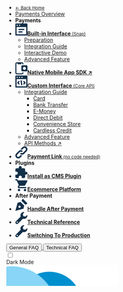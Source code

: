 <!-- @@@NOCONTENT -->
- [<small>← Back Home</small>](/ "Midtrans Payment Gateway Technical Documentation")
- [Payments Overview](en/payments/overview.md "Midtrans - Payments Technical Documentation")
- **Payments**
- [**![](asset/image/main/midtrans-icons-builtininterface.svg)Built-in Interface**<small>&nbsp;(Snap)</small>](en/snap/overview.md "Midtrans - Snap Technical Documentation")
	- [Preparation](en/snap/preparation.md "Midtrans - Snap Integration Preparation")
	- [Integration Guide](en/snap/integration-guide.md "Midtrans - Snap Integration Guide Documentation")
	- [Interactive Demo](en/snap/interactive-demo.md "Midtrans - Snap Interactive Demo")
	- [Advanced Feature](en/snap/advanced-feature.md "Midtrans - Snap Advanced Feature Documentation")
- [**![](asset/image/main/midtrans-icons-nativemobile.svg)Native Mobile App SDK ↗**](https://mobile-docs.midtrans.com)
- [**![](asset/image/main/midtrans-icons-custominterface.svg)Custom Interface**<small>&nbsp;(Core API)</small>](en/core-api/overview.md "Midtrans - Core API Documentation")
	- [Integration Guide](en/core-api/overview?id=available-ways-to-integrate "Midtrans - Core API Integration Guide Documentation")
		- [Card](en/core-api/credit-card.md "Midtrans - Core API Credit & Debit Card Documentation")
		- [Bank Transfer](en/core-api/bank-transfer.md "Midtrans - Core API Bank Transfer Documentation")
		- [E-Money](en/core-api/e-wallet.md "Midtrans - Core API E-Money Documentation")
		- [Direct Debit](en/core-api/direct-debit.md "Midtrans - Core API Direct Debit Documentation")
		- [Convenience Store](en/core-api/convenience-store.md "Midtrans - Core API Convenience Store Documentation")
		- [Cardless Credit](en/core-api/cardless-credit.md "Midtrans - Core API Cardless Credit Documentation")
	- [Advanced Feature](en/core-api/advanced-features.md "Midtrans - Core API Advanced Feature Documentation")
	- [API Methods ↗](https://api-docs.midtrans.com/#api-methods)
- [**![](asset/image/main/midtrans-icons-paymentlink.svg)Payment Link**<small>&nbsp;(no code needed)</small>](en/payment-link/overview.md "Midtrans - Payment Link Documentation")
- **Plugins**
- [![](asset/image/main/midtrans-icons-installcmsplugin.svg)**Install as CMS Plugin**](en/snap/with-plugins.md "Midtrans - Snap CMS Plugin / Module Documentation")
- [![](asset/image/main/midtrans-icons-ecommerce.svg)**Ecommerce Platform**](en/snap/platform/overview.md "Midtrans - Snap Ecommerce Platform Integration Documentation")
- **After Payment**
- [![](asset/image/main/midtrans-icons-signature.svg)**Handle After Payment**](en/after-payment/overview.md "Midtrans - After Payment Documentation")
- [![](asset/image/main/midtrans-icons-technical.svg)**Technical Reference**](en/technical-reference/overview.md "Midtrans - API Authorization & Headers Documentation")
- [![](asset/image/main/midtrans-icons-technical.svg)**Switching To Production**](en/technical-reference/going-live.md "Midtrans - Switching To Production Mode Documentation")

<!-- Navbar for Mobile -->
<div class="menu-mob-act">
    <div class="menu-mob-act flex-row j-content-between">
      <a href="https://support.midtrans.com/" target="_blank" class="a-link flex-49">
          <button class="button">General FAQ</button>
      </a>
      <a href="/en/other/faq/technical" class="a-link flex-49">
          <button class="button">Technical FAQ</button>
      </a>
    </div>
    <div class="theme-switch-wrapper">
        <label class="theme-switch" for="checkbox-theme-mob">
            <input type="checkbox" id="checkbox-theme-mob" class="checkbox-theme" onclick="changeTheme()">
            <div class="slider round"></div>
      </label>
      <div class="description">Dark Mode</div>
    </div>
</div>
<img src="/asset/revamp/img/capsules.png" class="image-fluid sidebar__capsule" alt />